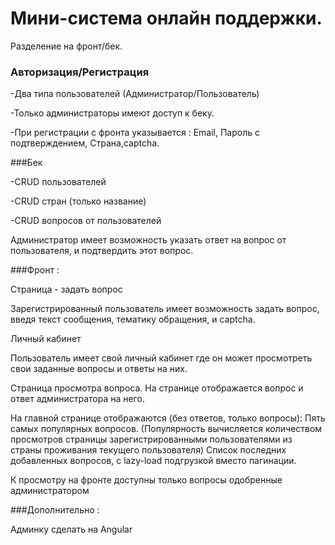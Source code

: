 # Мини-система онлайн поддержки.

Разделение на фронт/бек.
 
### Авторизация/Регистрация
 
-Два типа пользователей (Администратор/Пользователь)

-Только администраторы имеют доступ к беку.

-При регистрации с фронта указывается : Email, Пароль с подтверждением, Страна,captcha.
 
###Бек

-CRUD пользователей

-CRUD стран (только название)

-CRUD вопросов от пользователей

Администратор имеет возможность указать ответ на вопрос от пользователя, и подтвердить этот вопрос. 
 
###Фронт :

Страница - задать вопрос

Зарегистрированный пользователь имеет возможность задать вопрос, введя текст сообщения, тематику обращения, и captcha.
 
Личный кабинет

Пользователь имеет свой личный кабинет где он может просмотреть свои заданные вопросы и ответы на них.
 
Страница просмотра вопроса.
На странице отображается вопрос и ответ администратора на него.
 
На главной странице отображаются (без ответов, только вопросы):
Пять самых популярных вопросов. (Популярность вычисляется количеством просмотров страницы зарегистрированными пользователями из страны проживания текущего пользователя)
Список последних добавленных вопросов, с lazy-load подгрузкой вместо пагинации.
 
К просмотру на фронте доступны только вопросы одобренные администратором

###Дополнительно :

Админку сделать на Angular